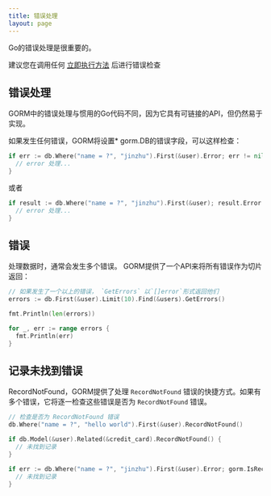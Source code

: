 ```yaml
---
title: 错误处理
layout: page
---
```


Go的错误处理是很重要的。

建议您在调用任何 [立即执行方法](https://gorm.io/zh_CN/docs/method_chaining.html#立即执行方法) 后进行错误检查

## 错误处理

GORM中的错误处理与惯用的Go代码不同，因为它具有可链接的API，但仍然易于实现。

如果发生任何错误，GORM将设置* gorm.DB的错误字段，可以这样检查：

```go
if err := db.Where("name = ?", "jinzhu").First(&user).Error; err != nil {
  // error 处理...
}
```

或者

```go
if result := db.Where("name = ?", "jinzhu").First(&user); result.Error != nil {
  // error 处理...
}
```

## 错误

处理数据时，通常会发生多个错误。 GORM提供了一个API来将所有错误作为切片返回：

```go
// 如果发生了一个以上的错误， `GetErrors` 以`[]error`形式返回他们
errors := db.First(&user).Limit(10).Find(&users).GetErrors()

fmt.Println(len(errors))

for _, err := range errors {
  fmt.Println(err)
}
```

## 记录未找到错误

RecordNotFound，GORM提供了处理 `RecordNotFound` 错误的快捷方式。如果有多个错误，它将逐一检查这些错误是否为 `RecordNotFound` 错误。

```go
// 检查是否为 RecordNotFound 错误
db.Where("name = ?", "hello world").First(&user).RecordNotFound()

if db.Model(&user).Related(&credit_card).RecordNotFound() {
  // 未找到记录
}

if err := db.Where("name = ?", "jinzhu").First(&user).Error; gorm.IsRecordNotFoundError(err) {
  // 未找到记录
}
```